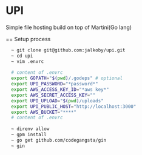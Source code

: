 UPI
===

Simple file hosting build on top of Martini(Go lang) 

== Setup process

```bash
  ~ git clone git@github.com:jalkoby/upi.git
  ~ cd upi
  ~ vim .envrc
  
  # content of .envrc
  export GOPATH="$(pwd)/.godeps" # optional
  export UPI_PASSWORD="*password*"
  export AWS_ACCESS_KEY_ID="*aws key*"
  export AWS_SECRET_ACCESS_KEY=""
  export UPI_UPLOAD="$(pwd)/uploads"
  export UPI_PUBLIC_HOST="http://localhost:3000"
  export AWS_BUCKET="****"
  # content of .envrc
  
  ~ direnv allow
  ~ gpm install
  ~ go get github.com/codegangsta/gin
  ~ gin
```
